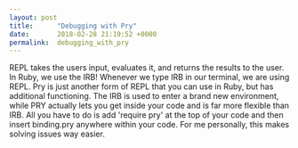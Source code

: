 ```yaml
---
layout: post
title:      "Debugging with Pry"
date:       2018-02-28 21:19:52 +0000
permalink:  debugging_with_pry
---
```


REPL takes the users input, evaluates it, and returns the results to the user. In Ruby, we use the IRB! Whenever we type IRB in our terminal, we are using REPL. Pry is just another form of REPL that you can use in Ruby, but has additional functioning. The IRB is used to enter a brand new environment, while PRY actually lets you get inside your code and is far more flexible than IRB. All you have to do is add 'require pry' at the top of your code and then insert binding.pry anywhere within your code. For me personally, this makes solving issues way easier. 
